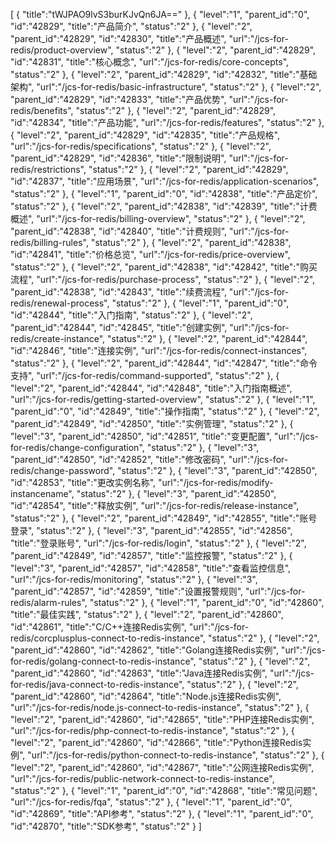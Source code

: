[
	{
		"title":"tWJPAO9lvS3burKJvQn6JA=="
	},
	{
		"level":"1",
		"parent_id":"0",
		"id":"42829",
		"title":"产品简介",
		"status":"2"
	},
	{
		"level":"2",
		"parent_id":"42829",
		"id":"42830",
		"title":"产品概述",
		"url":"/jcs-for-redis/product-overview",
		"status":"2"
	},
	{
		"level":"2",
		"parent_id":"42829",
		"id":"42831",
		"title":"核心概念",
		"url":"/jcs-for-redis/core-concepts",
		"status":"2"
	},
	{
		"level":"2",
		"parent_id":"42829",
		"id":"42832",
		"title":"基础架构",
		"url":"/jcs-for-redis/basic-infrastructure",
		"status":"2"
	},
	{
		"level":"2",
		"parent_id":"42829",
		"id":"42833",
		"title":"产品优势",
		"url":"/jcs-for-redis/benefits",
		"status":"2"
	},
	{
		"level":"2",
		"parent_id":"42829",
		"id":"42834",
		"title":"产品功能",
		"url":"/jcs-for-redis/features",
		"status":"2"
	},
	{
		"level":"2",
		"parent_id":"42829",
		"id":"42835",
		"title":"产品规格",
		"url":"/jcs-for-redis/specifications",
		"status":"2"
	},
	{
		"level":"2",
		"parent_id":"42829",
		"id":"42836",
		"title":"限制说明",
		"url":"/jcs-for-redis/restrictions",
		"status":"2"
	},
	{
		"level":"2",
		"parent_id":"42829",
		"id":"42837",
		"title":"应用场景",
		"url":"/jcs-for-redis/application-scenarios",
		"status":"2"
	},
	{
		"level":"1",
		"parent_id":"0",
		"id":"42838",
		"title":"产品定价",
		"status":"2"
	},
	{
		"level":"2",
		"parent_id":"42838",
		"id":"42839",
		"title":"计费概述",
		"url":"/jcs-for-redis/billing-overview",
		"status":"2"
	},
	{
		"level":"2",
		"parent_id":"42838",
		"id":"42840",
		"title":"计费规则",
		"url":"/jcs-for-redis/billing-rules",
		"status":"2"
	},
	{
		"level":"2",
		"parent_id":"42838",
		"id":"42841",
		"title":"价格总览",
		"url":"/jcs-for-redis/price-overview",
		"status":"2"
	},
	{
		"level":"2",
		"parent_id":"42838",
		"id":"42842",
		"title":"购买流程",
		"url":"/jcs-for-redis/purchase-process",
		"status":"2"
	},
	{
		"level":"2",
		"parent_id":"42838",
		"id":"42843",
		"title":"续费流程",
		"url":"/jcs-for-redis/renewal-process",
		"status":"2"
	},
	{
		"level":"1",
		"parent_id":"0",
		"id":"42844",
		"title":"入门指南",
		"status":"2"
	},
	{
		"level":"2",
		"parent_id":"42844",
		"id":"42845",
		"title":"创建实例",
		"url":"/jcs-for-redis/create-instance",
		"status":"2"
	},
	{
		"level":"2",
		"parent_id":"42844",
		"id":"42846",
		"title":"连接实例",
		"url":"/jcs-for-redis/connect-instances",
		"status":"2"
	},
	{
		"level":"2",
		"parent_id":"42844",
		"id":"42847",
		"title":"命令支持",
		"url":"/jcs-for-redis/command-supported",
		"status":"2"
	},
	{
		"level":"2",
		"parent_id":"42844",
		"id":"42848",
		"title":"入门指南概述",
		"url":"/jcs-for-redis/getting-started-overview",
		"status":"2"
	},
	{
		"level":"1",
		"parent_id":"0",
		"id":"42849",
		"title":"操作指南",
		"status":"2"
	},
	{
		"level":"2",
		"parent_id":"42849",
		"id":"42850",
		"title":"实例管理",
		"status":"2"
	},
	{
		"level":"3",
		"parent_id":"42850",
		"id":"42851",
		"title":"变更配置",
		"url":"/jcs-for-redis/change-configuration",
		"status":"2"
	},
	{
		"level":"3",
		"parent_id":"42850",
		"id":"42852",
		"title":"修改密码",
		"url":"/jcs-for-redis/change-password",
		"status":"2"
	},
	{
		"level":"3",
		"parent_id":"42850",
		"id":"42853",
		"title":"更改实例名称",
		"url":"/jcs-for-redis/modify-instancename",
		"status":"2"
	},
	{
		"level":"3",
		"parent_id":"42850",
		"id":"42854",
		"title":"释放实例",
		"url":"/jcs-for-redis/release-instance",
		"status":"2"
	},
	{
		"level":"2",
		"parent_id":"42849",
		"id":"42855",
		"title":"账号登录",
		"status":"2"
	},
	{
		"level":"3",
		"parent_id":"42855",
		"id":"42856",
		"title":"登录账号",
		"url":"/jcs-for-redis/login",
		"status":"2"
	},
	{
		"level":"2",
		"parent_id":"42849",
		"id":"42857",
		"title":"监控报警",
		"status":"2"
	},
	{
		"level":"3",
		"parent_id":"42857",
		"id":"42858",
		"title":"查看监控信息",
		"url":"/jcs-for-redis/monitoring",
		"status":"2"
	},
	{
		"level":"3",
		"parent_id":"42857",
		"id":"42859",
		"title":"设置报警规则",
		"url":"/jcs-for-redis/alarm-rules",
		"status":"2"
	},
	{
		"level":"1",
		"parent_id":"0",
		"id":"42860",
		"title":"最佳实践",
		"status":"2"
	},
	{
		"level":"2",
		"parent_id":"42860",
		"id":"42861",
		"title":"C/C++连接Redis实例",
		"url":"/jcs-for-redis/corcplusplus-connect-to-redis-instance",
		"status":"2"
	},
	{
		"level":"2",
		"parent_id":"42860",
		"id":"42862",
		"title":"Golang连接Redis实例",
		"url":"/jcs-for-redis/golang-connect-to-redis-instance",
		"status":"2"
	},
	{
		"level":"2",
		"parent_id":"42860",
		"id":"42863",
		"title":"Java连接Redis实例",
		"url":"/jcs-for-redis/java-connect-to-redis-instance",
		"status":"2"
	},
	{
		"level":"2",
		"parent_id":"42860",
		"id":"42864",
		"title":"Node.js连接Redis实例",
		"url":"/jcs-for-redis/node.js-connect-to-redis-instance",
		"status":"2"
	},
	{
		"level":"2",
		"parent_id":"42860",
		"id":"42865",
		"title":"PHP连接Redis实例",
		"url":"/jcs-for-redis/php-connect-to-redis-instance",
		"status":"2"
	},
	{
		"level":"2",
		"parent_id":"42860",
		"id":"42866",
		"title":"Python连接Redis实例",
		"url":"/jcs-for-redis/python-connect-to-redis-instance",
		"status":"2"
	},
	{
		"level":"2",
		"parent_id":"42860",
		"id":"42867",
		"title":"公网连接Redis实例",
		"url":"/jcs-for-redis/public-network-connect-to-redis-instance",
		"status":"2"
	},
	{
		"level":"1",
		"parent_id":"0",
		"id":"42868",
		"title":"常见问题",
		"url":"/jcs-for-redis/fqa",
		"status":"2"
	},
	{
		"level":"1",
		"parent_id":"0",
		"id":"42869",
		"title":"API参考",
		"status":"2"
	},
	{
		"level":"1",
		"parent_id":"0",
		"id":"42870",
		"title":"SDK参考",
		"status":"2"
	}
]